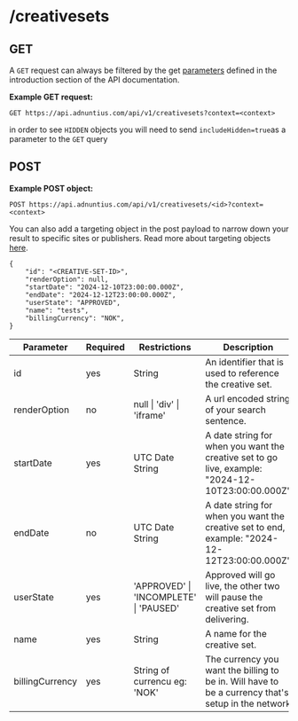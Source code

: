 # /creativesets

## GET

A `GET` request can always be filtered by the get [parameters](http://docs.adnuntius.com/api/api-requests) defined in the introduction section of the API documentation.

**Example GET request:**

```http
GET https://api.adnuntius.com/api/v1/creativesets?context=<context>
```

in order to see `HIDDEN` objects you will need to send `includeHidden=true`as a parameter to the `GET` query

## POST

**Example POST object:**

```http
POST https://api.adnuntius.com/api/v1/creativesets/<id>?context=<context>
```

You can also add a targeting object in the post payload to narrow down your result to specific sites or publishers. Read more about targeting objects [here](../targeting-object.md).

```
{
	"id": "<CREATIVE-SET-ID>",
	"renderOption": null,
	"startDate": "2024-12-10T23:00:00.000Z",
	"endDate": "2024-12-12T23:00:00.000Z",
	"userState": "APPROVED",
	"name": "tests",
	"billingCurrency": "NOK",
}
```



<table><thead><tr><th width="159">Parameter</th><th width="133">Required</th><th>Restrictions</th><th width="228">Description</th></tr></thead><tbody><tr><td>id</td><td>yes</td><td>String</td><td>An identifier that is used to reference the creative set.</td></tr><tr><td>renderOption</td><td>no</td><td>null | 'div' | 'iframe' </td><td>A url encoded string of your search sentence.</td></tr><tr><td>startDate</td><td>yes</td><td>UTC Date String</td><td>A date string for when you want the creative set to go live, example: "2024-12-10T23:00:00.000Z"</td></tr><tr><td>endDate</td><td>no</td><td>UTC Date String</td><td>A date string for when you want the creative set to end, example: "2024-12-12T23:00:00.000Z"</td></tr><tr><td>userState</td><td>yes</td><td>'APPROVED' | 'INCOMPLETE' | 'PAUSED' </td><td>Approved will go live, the other two will pause the creative set from delivering.</td></tr><tr><td>name</td><td>yes</td><td>String</td><td>A name for the creative set.</td></tr><tr><td>billingCurrency</td><td>yes</td><td>String of currencu eg: 'NOK'</td><td>The currency you want the billing to be in. Will have to be a currency that's setup in the network</td></tr></tbody></table>

